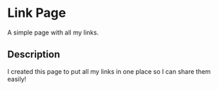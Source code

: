 # Link Page

A simple page with all my links.

## Description

I created this page to put all my links in one place so I can share them easily!
